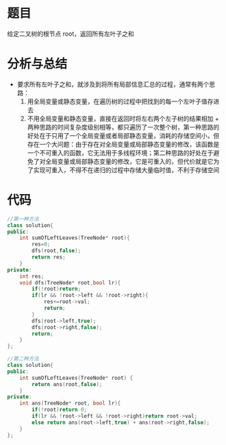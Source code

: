 # 题目
给定二叉树的根节点 root，返回所有左叶子之和

# 分析与总结
+ 要求所有左叶子之和，就涉及到将所有局部信息汇总的过程，通常有两个思路：
	1. 用全局变量或静态变量，在遍历树的过程中把找到的每一个左叶子值存进去
	2. 不用全局变量和静态变量，直接在返回时将左右两个左子树的结果相加		+ 两种思路的时间复杂度级别相等，都只遍历了一次整个树，第一种思路的好处在于只用了一个全局变量或者局部静态变量，消耗的存储空间小，但存在一个大问题：由于存在对全局变量或局部静态变量的修改，该函数是一个不可重入的函数，它无法用于多线程环境；第二种思路的好处在于避免了对全局变量或局部静态变量的修改，它是可重入的，但代价就是它为了实现可重入，不得不在递归的过程中存储大量临时值，不利于存储空间

# 代码
```C++
//第一种方法
class solution{
public:
	int sumOfLeftLeaves(TreeNode* root){
		res=0;
		dfs(root,false);
		return res;
	}
private:
	int res;
	void dfs(TreeNode* root,bool lr){
		if(!root)return;
		if(lr && !root->left && !root->right){
			res+=root->val;
			return;
		}
		dfs(root->left,true);
		dfs(root->right,false);
		return;
	}
};

//第二种方法
class solution{
public:
	int sumOfLeftLeaves(TreeNode* root) {
        return ans(root,false);
	}
private:
	int ans(TreeNode* root, bool lr){
		if(!root)return 0;
        if(lr && !root->left && !root->right)return root->val;
		else return ans(root->left,true) + ans(root->right,false);
	}
};
```
